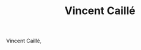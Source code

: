 ﻿---
title: Vincent Caillé
regio: A.O.C. Muscadet de Sèvre et Maine
photo: caille.jpg
layout: wijnhuis 

wijnen:
    - naam: 
      ref:   
      app:  
      type: 
      cep:   
      prijs: 
    
    - naam: 
      ref:   
      app:   
      type: 
      cep:    
      prijs: 
    
    - naam:  
      ref:   
      app:   
      type: 
      cep:   
      prijs: 
      
    - naam:  
      ref:   
      app:   
      type:  
      cep:   
      prijs: 
      
    - naam:  
      ref:   
      app:   
      type:  
      cep:  
      prijs: 
      
    - naam:    
      ref:   
      app:   
      type:  
      cep:   
      prijs:
      
    - naam:  
      ref:   
      app:   
      type:  
      cep:   
      prijs: 
    
---
Vincent Caillé,

